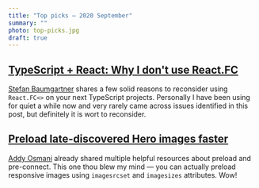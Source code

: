 ```yaml
---
title: "Top picks — 2020 September"
summary: ""
photo: top-picks.jpg
draft: true
---
```


## [TypeScript + React: Why I don't use React.FC](https://fettblog.eu/typescript-react-why-i-dont-use-react-fc/)

[Stefan Baumgartner](https://twitter.com/ddprrt) shares a few solid reasons to reconsider using `React.FC<>` on your next TypeScript projects. Personally I have been using for quiet a while now and very rarely came across issues identified in this post, but definitely it is wort to reconsider.

## [Preload late-discovered Hero images faster](https://addyosmani.com/blog/preload-hero-images/)

[Addy Osmani](https://twitter.com/addyosmani/) already shared multiple helpful resources about preload and pre-connect. This one thou blew my mind — you can actually preload responsive images using `imagesrcset` and `imagesizes` attributes. Wow!
